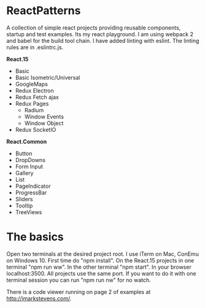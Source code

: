 # ReactPatterns

A collection of simple react projects providing reusable components, startup and test examples. Its my react playground.
I am using webpack 2 and babel for the build tool chain.
I have added linting with eslint. The linting rules are in .eslintrc.js.

**React.15**
* Basic
* Basic Isometric/Universal
* GoogleMaps
* Redux Electron
* Redux Fetch ajax
* Redux Pages
  *  Radium
  *  Window Events
  *  Window Object
* Redux SocketIO

**React.Common**
* Button
* DropDowns
* Form Input
* Gallery
* List
* PageIndicator
* ProgressBar
* Sliders
* Tooltip
* TreeViews

# The basics

Open two terminals at the desired project root. I use iTerm on Mac, ConEmu on Windows 10.
First time do "npm install". On the React.15 projects in one terminal "npm run ww".
In the other terminal "npm start".
In your browser localhost:3500. All projects use the same port.
If you want to do it with one terminal session you can run "npm run nw" for no watch.


There is a code viewer running on page 2 of examples at http://jmarkstevens.com/.
